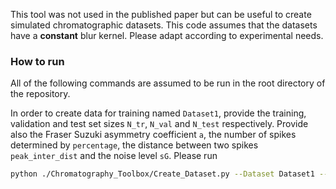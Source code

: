 This tool was not used in the published paper but can be useful to create simulated chromatographic datasets. 
This code assumes that the datasets have a **constant** blur kernel. Please adapt according to experimental needs.
### How to run
All of the following commands are assumed to be 
run in the root directory of the repository.

In order to create data for training named `Dataset1`, provide the training, validation and test set sizes `N_tr`, `N_val` and `N_test` respectively. Provide also the Fraser Suzuki asymmetry coefficient `a`, the number of spikes determined by `percentage`, the distance between two spikes `peak_inter_dist` and the noise level `sG`.  Please run 

```bash
python ./Chromatography_Toolbox/Create_Dataset.py --Dataset Dataset1 --N_tr 900 --N_val 100 --N_test 100 --a 0.2 --percentage 0.003 --sG 0.02 --peak_inter_dist 3
```